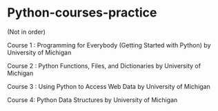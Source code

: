 # Python-courses-practice

(Not in order)

Course 1 : 
Programming for Everybody (Getting Started with Python)
by University of Michigan

Course 2 :
Python Functions, Files, and Dictionaries
by University of Michigan

Course 3 :
Using Python to Access Web Data
by University of Michigan

Course 4:
Python Data Structures
by University of Michigan
